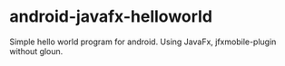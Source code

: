 # android-javafx-helloworld
Simple hello world program for android. Using JavaFx, jfxmobile-plugin without gloun.
